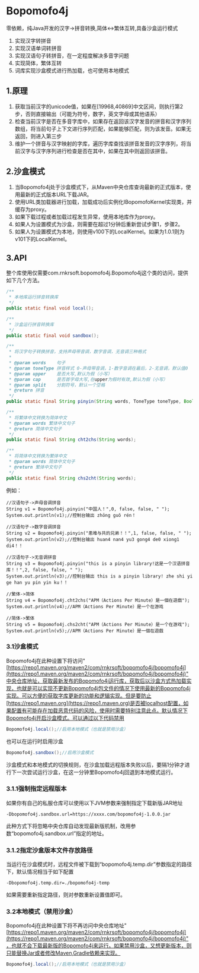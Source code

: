# Bopomofo4j
零依赖，纯Java开发的汉字->拼音转换,简体<->繁体互转,具备沙盒运行模式
1. 实现汉字转拼音
2. 实现汉语单词转拼音
3. 实现汉语句子转拼音，在一定程度解决多音字问题
4. 实现简体，繁体互转
5. 词库实现沙盒模式进行热加载，也可使用本地模式

## 1.原理
1. 获取当前汉字的unicode值，如果在[19968,40869]中文区间，则执行第2步，否则直接输出（可能为符号，数字，英文字母或其他语系）
2. 检查当前汉字是否在多音字库中，如果存在返回该汉字发音的拼音和汉字序列数组，将当前句子上下文进行序列匹配，如果能够匹配，则为该发音。如果无返回，则进入第三步
3. 维护一个拼音与汉字映射的字库，遍历字库查找该拼音发音的汉字序列，将当前汉字与汉字序列进行检查是否在其中，如果在其中则返回该拼音。

## 2.沙盒模式
1. 当Bopomofo4j处于沙盒模式下，从Maven中央仓库查询最新的正式版本，使用最新的正式版本URL下载JAR。
2. 使用URL类加载器进行加载，加载成功后实例化IBopomofoKernel实现类，并缓存为proxy。
3. 如果下载过程或者加载过程发生异常，使用本地库作为proxy。
4. 如果人为设置模式为沙盒，则需要在超过1分钟后重新尝试步骤1，步骤2。
5. 如果人为设置模式为本地，则使用v100下的LocalKernel。如果为1.0.1则为v101下的LocalKernel。
## 3.API
整个库使用仅需要com.rnkrsoft.bopomofo4j.Bopomofo4j这个类的访问，提供如下几个方法。
```java
/**
 * 本地库运行拼音转换库
 */
public static final void local();

/**
 * 沙盒运行拼音转换库
 */
public static final void sandbox();

/**
 * 将汉字句子转换拼音，支持声母带音调，数字音调，无音调三种格式
 *
 * @param words    句子
 * @param toneType 拼音样式 0-声母带音调，1-数字音调在最后，2-无音调，默认值0
 * @param upper    是否大写,默认为假（小写）
 * @param cap      是否首字母大写,在upper为假时有效,默认为假（小写）
 * @param split    分割符号，默认一个空格
 * @return 拼音
 */
public static final String pinyin(String words, ToneType toneType, Boolean upper, Boolean cap, String split);

/**
 * 将繁体中文转换为简体中文
 * @param words 繁体中文句子
 * @return 简体中文句子
 */
public static final String cht2chs(String words);

/**
 * 将简体中文转换为繁体中文
 * @param words 简体中文句子
 * @return 繁体中文句子
 */
public static final String chs2cht(String words);
```



例如：

```
//汉语句子->声母音调拼音
String v1 = Bopomofo4j.pinyin("中国人！",0, false, false, " ");
System.out.println(v1);//控制台输出 zhōng guǒ rén！

//汉语句子->数字音调拼音
String v2 = Bopomofo4j.pinyin("患难与共的兄弟！！",1, false, false, " ");
System.out.println(v2);//控制台输出 huan4 nan4 yu3 gong4 de0 xiong1 di4！！

//汉语句子->无音调拼音
String v3 = Bopomofo4j.pinyin("this is a pinyin library!这是一个汉语拼音库！！",2, false, false, " ");
System.out.println(v3);//控制台输出 this is a pinyin library! zhe shi yi ge han yu pin yin ku！！

//繁体->简体
String v4 = Bopomofo4j.cht2chs("APM（Actions Per Minute）是一個在遊戲");
System.out.println(v4);//APM（Actions Per Minute）是一个在游戏

//简体->繁体
String v5 = Bopomofo4j.chs2cht("APM（Actions Per Minute）是一个在游戏");
System.out.println(v5);//APM（Actions Per Minute）是一個在遊戲
```

### 3.1沙盒模式
Bopomofo4j在此种设置下将访问"[https://repo1.maven.org/maven2/com/rnkrsoft/bopomofo4j/bopomofo4j](https://repo1.maven.org/maven2/com/rnkrsoft/bopomofo4j/bopomofo4j)"中央仓库地址，获取最新发布的Bopomofo4j运行库，获取后以沙盒方式热加载实现，也就是可以实现不更新Bopomofo4j包文件的情况下使用最新的Bopomofo4j实现。可以方便的获取字库更新的功能和逻辑实现。但是要防止[https://repo1.maven.org](https://repo1.maven.org)是否被localhost配置，如果配置有可能存在加载恶意代码的风险，使用时需要特别注意此点。默认情况下Bopomofo4j开启沙盒模式。可以通过以下代码禁用
```Java
Bopomofo4j.local();//启用本地模式（也就是禁用沙盒）
```

也可以在运行时启用沙盒
```Java
Bopomofo4j.sandbox();//启用沙盒模式
```

沙盒模式和本地模式的切换规则，在沙盒加载远程版本失败以后，要隔1分钟才进行下一次尝试运行沙盒，在这一分钟里Bopomofo4j回退到本地模式运行。

### 3.1.1强制指定远程版本

如果你有自己的私服仓库可以使用以下JVM参数来强制指定下载新版JAR地址

```
-Dbopomofo4j.sandbox.url=https://xxxx.com/bopomofo4j-1.0.0.jar
```

此种方式下将忽略中央仓库自动发现最新版机制，改用参数“bopomofo4j.sandbox.url”指定的地址。

### 3.1.2指定沙盒版本文件存放路径

当运行在沙盒模式时，远程文件被下载到“bopomofo4j.temp.dir”参数指定的路径下，默认情况相当于如下配置

```
-Dbopomofo4j.temp.dir=./bopomofo4j-temp
```

如果需要重新指定路径，则对参数重新设置值即可。

### 3.2本地模式（禁用沙盒）
Bopomofo4j在此种设置下将不再访问中央仓库地址"[https://repo1.maven.org/maven2/com/rnkrsoft/bopomofo4j/bopomofo4j](https://repo1.maven.org/maven2/com/rnkrsoft/bopomofo4j/bopomofo4j)"，也就不会下载最新版的Bopomofo4j来运行。如果禁用沙盒，又想更新版本，则只能替换Jar或者修改Maven,Gradle依赖来实现。
```Java
Bopomofo4j.local();//启用本地模式（也就是禁用沙盒）
```

